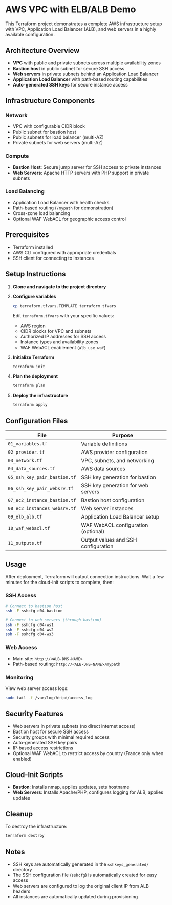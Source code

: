 # AWS VPC with ELB/ALB Demo

This Terraform project demonstrates a complete AWS infrastructure setup with VPC, Application Load Balancer (ALB), and web servers in a highly available configuration.

## Architecture Overview

- **VPC** with public and private subnets across multiple availability zones
- **Bastion host** in public subnet for secure SSH access
- **Web servers** in private subnets behind an Application Load Balancer
- **Application Load Balancer** with path-based routing capabilities
- **Auto-generated SSH keys** for secure instance access

## Infrastructure Components

### Network
- VPC with configurable CIDR block
- Public subnet for bastion host
- Public subnets for load balancer (multi-AZ)
- Private subnets for web servers (multi-AZ)

### Compute
- **Bastion Host**: Secure jump server for SSH access to private instances
- **Web Servers**: Apache HTTP servers with PHP support in private subnets

### Load Balancing
- Application Load Balancer with health checks
- Path-based routing (`/mypath` for demonstration)
- Cross-zone load balancing
- Optional WAF WebACL for geographic access control

## Prerequisites

- Terraform installed
- AWS CLI configured with appropriate credentials
- SSH client for connecting to instances

## Setup Instructions

1. **Clone and navigate to the project directory**

2. **Configure variables**
   ```bash
   cp terraform.tfvars.TEMPLATE terraform.tfvars
   ```
   Edit `terraform.tfvars` with your specific values:
   - AWS region
   - CIDR blocks for VPC and subnets
   - Authorized IP addresses for SSH access
   - Instance types and availability zones
   - WAF WebACL enablement (`alb_use_waf`)

3. **Initialize Terraform**
   ```bash
   terraform init
   ```

4. **Plan the deployment**
   ```bash
   terraform plan
   ```

5. **Deploy the infrastructure**
   ```bash
   terraform apply
   ```

## Configuration Files

| File | Purpose |
|------|---------|
| `01_variables.tf` | Variable definitions |
| `02_provider.tf` | AWS provider configuration |
| `03_network.tf` | VPC, subnets, and networking |
| `04_data_sources.tf` | AWS data sources |
| `05_ssh_key_pair_bastion.tf` | SSH key generation for bastion |
| `06_ssh_key_pair_websrv.tf` | SSH key generation for web servers |
| `07_ec2_instance_bastion.tf` | Bastion host configuration |
| `08_ec2_instances_websrv.tf` | Web server instances |
| `09_elb_alb.tf` | Application Load Balancer setup |
| `10_waf_webacl.tf` | WAF WebACL configuration (optional) |
| `11_outputs.tf` | Output values and SSH configuration |

## Usage

After deployment, Terraform will output connection instructions. Wait a few minutes for the cloud-init scripts to complete, then:

### SSH Access
```bash
# Connect to bastion host
ssh -F sshcfg d04-bastion

# Connect to web servers (through bastion)
ssh -F sshcfg d04-ws1
ssh -F sshcfg d04-ws2
ssh -F sshcfg d04-ws3
```

### Web Access
- Main site: `http://<ALB-DNS-NAME>`
- Path-based routing: `http://<ALB-DNS-NAME>/mypath`

### Monitoring
View web server access logs:
```bash
sudo tail -f /var/log/httpd/access_log
```

## Security Features

- Web servers in private subnets (no direct internet access)
- Bastion host for secure SSH access
- Security groups with minimal required access
- Auto-generated SSH key pairs
- IP-based access restrictions
- Optional WAF WebACL to restrict access by country (France only when enabled)

## Cloud-Init Scripts

- **Bastion**: Installs nmap, applies updates, sets hostname
- **Web Servers**: Installs Apache/PHP, configures logging for ALB, applies updates

## Cleanup

To destroy the infrastructure:
```bash
terraform destroy
```

## Notes

- SSH keys are automatically generated in the `sshkeys_generated/` directory
- The SSH configuration file (`sshcfg`) is automatically created for easy access
- Web servers are configured to log the original client IP from ALB headers
- All instances are automatically updated during provisioning
